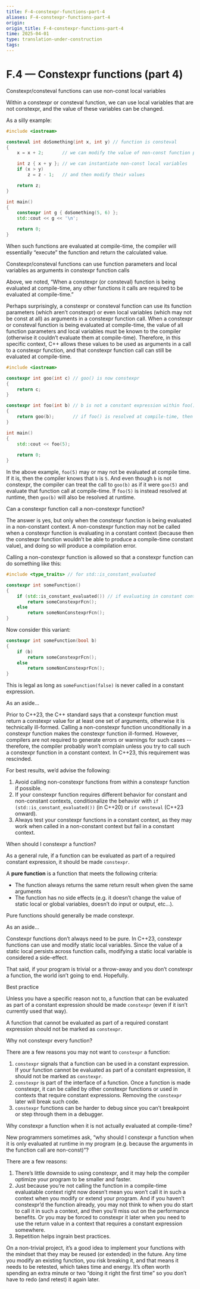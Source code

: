 ```yaml
---
title: F-4-constexpr-functions-part-4
aliases: F-4-constexpr-functions-part-4
origin: 
origin_title: F-4-constexpr-functions-part-4
time: 2025-04-01 
type: translation-under-construction
tags:
---
```

# F.4 — Constexpr functions (part 4)

Constexpr/consteval functions can use non-const local variables

Within a constexpr or consteval function, we can use local variables that are not constexpr, and the value of these variables can be changed.

As a silly example:

```cpp
#include <iostream>

consteval int doSomething(int x, int y) // function is consteval
{
    x = x + 2;       // we can modify the value of non-const function parameters

    int z { x + y }; // we can instantiate non-const local variables
    if (x > y)
        z = z - 1;   // and then modify their values

    return z;
}

int main()
{
    constexpr int g { doSomething(5, 6) };
    std::cout << g << '\n';

    return 0;
}
```

When such functions are evaluated at compile-time, the compiler will essentially “execute” the function and return the calculated value.

Constexpr/consteval functions can use function parameters and local variables as arguments in constexpr function calls

Above, we noted, “When a constexpr (or consteval) function is being evaluated at compile-time, any other functions it calls are required to be evaluated at compile-time.”

Perhaps surprisingly, a constexpr or consteval function can use its function parameters (which aren’t constexpr) or even local variables (which may not be const at all) as arguments in a constexpr function call. When a constexpr or consteval function is being evaluated at compile-time, the value of all function parameters and local variables must be known to the compiler (otherwise it couldn’t evaluate them at compile-time). Therefore, in this specific context, C++ allows these values to be used as arguments in a call to a constexpr function, and that constexpr function call can still be evaluated at compile-time.

```cpp
#include <iostream>

constexpr int goo(int c) // goo() is now constexpr
{
    return c;
}

constexpr int foo(int b) // b is not a constant expression within foo()
{
    return goo(b);       // if foo() is resolved at compile-time, then `goo(b)` can also be resolved at compile-time
}

int main()
{
    std::cout << foo(5);
    
    return 0;
}
```

In the above example, `foo(5)` may or may not be evaluated at compile time. If it is, then the compiler knows that `b` is `5`. And even though `b` is not constexpr, the compiler can treat the call to `goo(b)` as if it were `goo(5)` and evaluate that function call at compile-time. If `foo(5)` is instead resolved at runtime, then `goo(b)` will also be resolved at runtime.

Can a constexpr function call a non-constexpr function?

The answer is yes, but only when the constexpr function is being evaluated in a non-constant context. A non-constexpr function may not be called when a constexpr function is evaluating in a constant context (because then the constexpr function wouldn’t be able to produce a compile-time constant value), and doing so will produce a compilation error.

Calling a non-constexpr function is allowed so that a constexpr function can do something like this:

```cpp
#include <type_traits> // for std::is_constant_evaluated

constexpr int someFunction()
{
    if (std::is_constant_evaluated()) // if evaluating in constant context
        return someConstexprFcn();
    else
        return someNonConstexprFcn();
}
```

Now consider this variant:

```cpp
constexpr int someFunction(bool b)
{
    if (b)
        return someConstexprFcn();
    else
        return someNonConstexprFcn();
}
```

This is legal as long as `someFunction(false)` is never called in a constant expression.

As an aside…

Prior to C++23, the C++ standard says that a constexpr function must return a constexpr value for at least one set of arguments, otherwise it is technically ill-formed. Calling a non-constexpr function unconditionally in a constexpr function makes the constexpr function ill-formed. However, compilers are not required to generate errors or warnings for such cases -- therefore, the compiler probably won’t complain unless you try to call such a constexpr function in a constant context. In C++23, this requirement was rescinded.

For best results, we’d advise the following:

1. Avoid calling non-constexpr functions from within a constexpr function if possible.
1. If your constexpr function requires different behavior for constant and non-constant contexts, conditionalize the behavior with `if (std::is_constant_evaluated())` (in C++20) or `if consteval` (C++23 onward).
1. Always test your constexpr functions in a constant context, as they may work when called in a non-constant context but fail in a constant context.

When should I constexpr a function?

As a general rule, if a function can be evaluated as part of a required constant expression, it should be made `constexpr`.

A **pure function** is a function that meets the following criteria:

- The function always returns the same return result when given the same arguments
- The function has no side effects (e.g. it doesn’t change the value of static local or global variables, doesn’t do input or output, etc…).

Pure functions should generally be made constexpr.

As an aside…

Constexpr functions don’t always need to be pure. In C++23, constexpr functions can use and modify static local variables. Since the value of a static local persists across function calls, modifying a static local variable is considered a side-effect.

That said, if your program is trivial or a throw-away and you don’t constexpr a function, the world isn’t going to end. Hopefully.

Best practice

Unless you have a specific reason not to, a function that can be evaluated as part of a constant expression should be made `constexpr` (even if it isn’t currently used that way).

A function that cannot be evaluated as part of a required constant expression should not be marked as `constexpr`.

Why not constexpr every function?

There are a few reasons you may not want to `constexpr` a function:

1. `constexpr` signals that a function can be used in a constant expression. If your function cannot be evaluated as part of a constant expression, it should not be marked as `constexpr`.
1. `constexpr` is part of the interface of a function. Once a function is made constexpr, it can be called by other constexpr functions or used in contexts that require constant expressions. Removing the `constexpr` later will break such code.
1. `constexpr` functions can be harder to debug since you can’t breakpoint or step through them in a debugger.

Why constexpr a function when it is not actually evaluated at compile-time?

New programmers sometimes ask, “why should I constexpr a function when it is only evaluated at runtime in my program (e.g. because the arguments in the function call are non-const)”?

There are a few reasons:

1. There’s little downside to using constexpr, and it may help the compiler optimize your program to be smaller and faster.
1. Just because you’re not calling the function in a compile-time evaluatable context right now doesn’t mean you won’t call it in such a context when you modify or extend your program. And if you haven’t constexpr’d the function already, you may not think to when you do start to call it in such a context, and then you’ll miss out on the performance benefits. Or you may be forced to constexpr it later when you need to use the return value in a context that requires a constant expression somewhere.
1. Repetition helps ingrain best practices.

On a non-trivial project, it’s a good idea to implement your functions with the mindset that they may be reused (or extended) in the future. Any time you modify an existing function, you risk breaking it, and that means it needs to be retested, which takes time and energy. It’s often worth spending an extra minute or two “doing it right the first time” so you don’t have to redo (and retest) it again later.